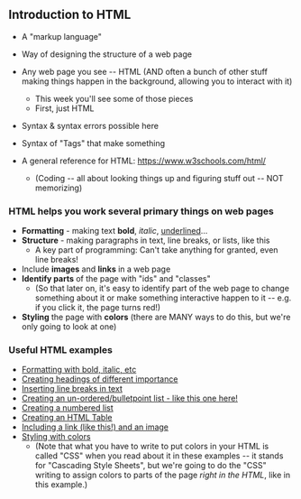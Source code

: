 ## Introduction to HTML

* A "markup language"

* Way of designing the structure of a web page

* Any web page you see -- HTML (AND often a bunch of other stuff making things happen in the background, allowing you to interact with it)
  * This week you'll see some of those pieces
  * First, just HTML

* Syntax & syntax errors possible here

* Syntax of "Tags" that make something

* A general reference for HTML: https://www.w3schools.com/html/
  * (Coding -- all about looking things up and figuring stuff out -- NOT memorizing)

### HTML helps you work several primary things on web pages

- **Formatting** - making text **bold**, *italic*, <u>underlined</u>...
- **Structure** - making paragraphs in text, line breaks, or lists, like this
  - A key part of programming: Can't take anything for granted, even line breaks!
- Include **images** and **links** in a web page
- **Identify parts** of the page with "ids" and "classes"
  - (So that later on, it's easy to identify part of the web page to change something about it or make something interactive happen to it -- e.g. if you click it, the page turns red!)
- **Styling** the page with **colors** (there are MANY ways to do this, but we're only going to look at one)

### Useful HTML examples

* [Formatting with bold, italic, etc](https://www.tutorialrepublic.com/codelab.php?topic=html&file=text-formatting)
* [Creating headings of different importance](https://www.tutorialrepublic.com/codelab.php?topic=html&file=headings)
* [Inserting line breaks in text](https://www.tutorialrepublic.com/codelab.php?topic=html&file=insert-line-breaks)
* [Creating an un-ordered/bulletpoint list - like this one here!](https://www.tutorialrepublic.com/codelab.php?topic=html&file=unordered-list)
* [Creating a numbered list](https://www.tutorialrepublic.com/codelab.php?topic=html&file=ordered-list)
* [Creating an HTML Table](https://www.tutorialrepublic.com/codelab.php?topic=html&file=table )
* [Including a link (like this!) and an image](https://www.tutorialrepublic.com/codelab.php?topic=html&file=a-tag )
* [Styling with colors](https://www.w3schools.com/html/html_css.asp)
  * (Note that what you have to write to put colors in your HTML is called "CSS" when you read about it in these examples -- it stands for "Cascading Style Sheets", but we're going to do the "CSS" writing to assign colors to parts of the page *right in the HTML*, like in this example.)
